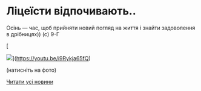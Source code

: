 # Ліцеїсти відпочивають..

Осінь — час, щоб прийняти новий погляд на життя і знайти задоволення в дрібницях)) (с) 9-Г

[

![](/images/blog/ліцеїсти-відпочивають/9g2.jpg)](https://youtu.be/i9Rykja65fQ)


(натисніть на фото)


[Читати усі новини](/news)

